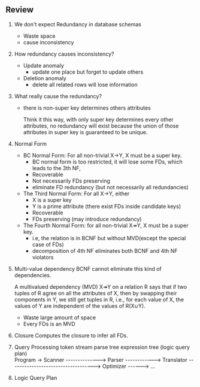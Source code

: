 Review
---

1. We don't expect Redundancy in database schemas
    - Waste space
    - cause inconsistency
    
2. How redundancy causes inconsistency?
    - Update anomaly
        - update one place but forget to update others
    - Deletion anomaly
        - delete all related rows will lose information

3. What really cause the redundancy?
    - there is non-super key determines others attributes<br/>
        
        Think it this way, with only super key determines every other attributes,
        no redundancy will exist because the union of those attributes in super key 
        is guaranteed to be unique. 
        
4. Normal Form
    - BC Normal Form: For all non-trivial X->Y, X must be a super key. 
        - BC normal form is too restricted, it will lose some FDs, which leads to the 3th NF,
        - Recoverable
        - Not necessarily FDs preserving
        - eliminate FD redundancy (but not necessarily all redundancies)
    - The Third Normal Form: For all X->Y, either 
        - X is a super key
        - Y is a prime attribute (there exist FDs inside candidate keys)
        - Recoverable
        - FDs preserving (may introduce redundancy)
    - The Fourth Normal Form: for all non-trivial X↠Y, X must be a super key.
        - i.e, the relation is in BCNF but without MVD(except the special case of FDs)
        - decomposition of 4th NF eliminates both BCNF and 4th NF violators
        
5. Multi-value dependency
    BCNF cannot eliminate this kind of dependencies.
    
    A multivalued dependency (MVD) X↠Y on a relation R says that if two tuples of R agree on all the attributes of X, then by swapping
    their components in Y, we still get tuples in R, i.e., for each value of X, the values of Y are independent of the values of R\(X∪Y).
    
    - Waste large amount of space
    - Every FDs is an MVD
    
6. Closure
    Computes the closure to infer all FDs.
    
7. Query Processing
                        token stream           parse tree               expression tree (logic query plan)               
    Program -> Scanner --------------> Parser ------------> Translator -----------------------------------> Optimizer ------> ...
    
    

8. Logic Query Plan
        